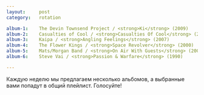 ```yaml
---
layout:     post
category:   rotation

album-1:    The Devin Townsend Project / <strong>Ki</strong> (2009)
album-2:    Casualties of Cool / <strong>Casualties Of Cool</strong> (2014)
album-3:    Kaipa / <strong>Angling Feelings</strong> (2007)
album-4:    The Flower Kings / <strong>Space Revolver</strong> (2000)
album-5:    Mats/Morgan Band / <strong>On Air With Guests</strong> (2002)
album-6:    Steve Vai / <strong>Passion & Warfare</strong> (1990)

---
```


Каждую неделю мы предлагаем несколько альбомов, а выбранные вами попадут в общий плейлист. Голосуйте!
